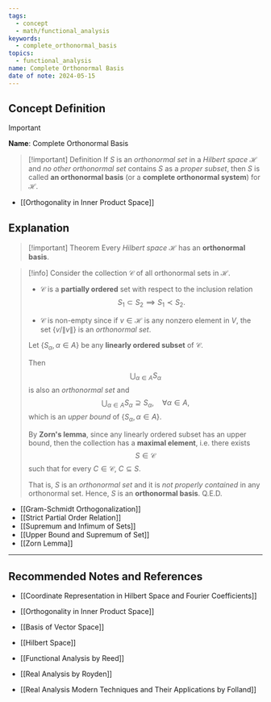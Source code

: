 ```yaml
---
tags:
  - concept
  - math/functional_analysis
keywords:
  - complete_orthonormal_basis
topics:
  - functional_analysis
name: Complete Orthonormal Basis
date of note: 2024-05-15
---
```


## Concept Definition

>[!important]
>**Name**:  Complete Orthonormal Basis

>[!important] Definition
>If $S$ is an *orthonormal set* in a *Hilbert space* $\mathcal{H}$ and *no other orthonormal set* contains $S$ as a *proper subset*, then $S$ is called **an orthonormal basis** (or a **complete orthonormal system**) for $\mathcal{H}$.

- [[Orthogonality in Inner Product Space]]

## Explanation

>[!important] Theorem
>Every *Hilbert space* $\mathcal{H}$ has an **orthonormal basis**.

>[!info]
>Consider the collection $\mathscr{C}$ of all orthonormal sets in $\mathcal{H}$.
>- $\mathscr{C}$ is a **partially ordered** set with respect to the inclusion relation $$S_{1} \subset S_{2} \implies S_{1} \prec S_{2}.$$
>
>- $\mathscr{C}$ is non-empty since if $v\in \mathcal{H}$ is any nonzero element in $V$, the set $\{ v / \lVert v \rVert \}$ is an *orthonormal set*.
>
>Let $\{ S_{\alpha}, \alpha \in A \}$ be any **linearly ordered subset** of $\mathscr{C}$. 
>
>Then $$\bigcup_{\alpha\in A}S_{\alpha}$$ is also an *orthonormal set* and $$\bigcup_{\alpha\in A}S_{\alpha} \supseteq S_{\alpha}, \quad \forall \alpha\in A,$$ which is an *upper bound* of $\{ S_{\alpha}, \alpha \in A \}.$
>
>By **Zorn's lemma**, since any linearly ordered subset has an upper bound, then the collection has a **maximal element**, i.e. there exists $$S \in \mathscr{C}$$ such that for every $C \in \mathscr{C}$, $C \subseteq S.$
>
>That is, $S$ is an *orthonormal set* and it is *not properly contained* in any orthonormal set. Hence, $S$ is an **orthonormal basis**. Q.E.D.

- [[Gram-Schmidt Orthogonalization]]
- [[Strict Partial Order Relation]]
- [[Supremum and Infimum of Sets]]
- [[Upper Bound and Supremum of Set]]
- [[Zorn Lemma]]



-----------
##  Recommended Notes and References

- [[Coordinate Representation in Hilbert Space and Fourier Coefficients]]

- [[Orthogonality in Inner Product Space]]
- [[Basis of Vector Space]]
- [[Hilbert Space]]

- [[Functional Analysis by Reed]]
- [[Real Analysis by Royden]]
- [[Real Analysis Modern Techniques and Their Applications by Folland]]